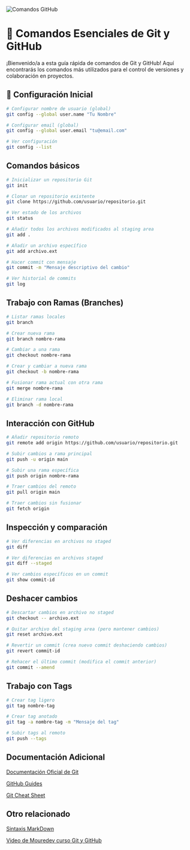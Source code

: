 ![Comandos GitHub](https://somospnt.com/images/blog/cover/205-git-comandos-basicos.jpg)

# 🚀 Comandos Esenciales de Git y GitHub

¡Bienvenido/a a esta guía rápida de comandos de Git y GitHub! Aquí encontrarás los comandos más utilizados para el control de versiones y colaboración en proyectos.

## 🔧 Configuración Inicial

```bash
# Configurar nombre de usuario (global)
git config --global user.name "Tu Nombre"

# Configurar email (global)
git config --global user.email "tu@email.com"

# Ver configuración
git config --list

```
## Comandos básicos

```bash
# Inicializar un repositorio Git
git init

# Clonar un repositorio existente
git clone https://github.com/usuario/repositorio.git

# Ver estado de los archivos
git status

# Añadir todos los archivos modificados al staging area
git add .

# Añadir un archivo específico
git add archivo.ext

# Hacer commit con mensaje
git commit -m "Mensaje descriptivo del cambio"

# Ver historial de commits
git log

```

## Trabajo con Ramas (Branches)

```bash
# Listar ramas locales
git branch

# Crear nueva rama
git branch nombre-rama

# Cambiar a una rama
git checkout nombre-rama

# Crear y cambiar a nueva rama
git checkout -b nombre-rama

# Fusionar rama actual con otra rama
git merge nombre-rama

# Eliminar rama local
git branch -d nombre-rama
```

## Interacción con GitHub 

```bash
# Añadir repositorio remoto
git remote add origin https://github.com/usuario/repositorio.git

# Subir cambios a rama principal
git push -u origin main

# Subir una rama específica
git push origin nombre-rama

# Traer cambios del remoto
git pull origin main

# Traer cambios sin fusionar
git fetch origin
```

## Inspección y comparación

```bash
# Ver diferencias en archivos no staged
git diff

# Ver diferencias en archivos staged
git diff --staged

# Ver cambios específicos en un commit
git show commit-id
```

## Deshacer cambios

```bash
# Descartar cambios en archivo no staged
git checkout -- archivo.ext

# Quitar archivo del staging area (pero mantener cambios)
git reset archivo.ext

# Revertir un commit (crea nuevo commit deshaciendo cambios)
git revert commit-id

# Rehacer el último commit (modifica el commit anterior)
git commit --amend
```

## Trabajo con Tags

```bash
# Crear tag ligero
git tag nombre-tag

# Crear tag anotado
git tag -a nombre-tag -m "Mensaje del tag"

# Subir tags al remoto
git push --tags
```

## Documentación Adicional

[Documentación Oficial de Git](https://git-scm.com/doc)

[GitHub Guides](https://docs.github.com/es)

[Git Cheat Sheet](https://education.github.com/git-cheat-sheet-education.pdf)


## Otro relacionado

[Sintaxis MarkDown](https://docs.github.com/es/get-started/writing-on-github/getting-started-with-writing-and-formatting-on-github/basic-writing-and-formatting-syntax#headings)

[Video de Mouredev curso Git y GitHub](https://www.youtube.com/watch?v=3GymExBkKjE)